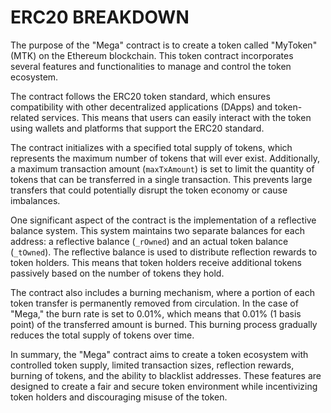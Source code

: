 # ERC20 BREAKDOWN

The purpose of the "Mega" contract is to create a token called "MyToken" (MTK) on the Ethereum blockchain. This token contract incorporates several features and functionalities to manage and control the token ecosystem.

The contract follows the ERC20 token standard, which ensures compatibility with other decentralized applications (DApps) and token-related services. This means that users can easily interact with the token using wallets and platforms that support the ERC20 standard.

The contract initializes with a specified total supply of tokens, which represents the maximum number of tokens that will ever exist. Additionally, a maximum transaction amount (`maxTxAmount`) is set to limit the quantity of tokens that can be transferred in a single transaction. This prevents large transfers that could potentially disrupt the token economy or cause imbalances.

One significant aspect of the contract is the implementation of a reflective balance system. This system maintains two separate balances for each address: a reflective balance (`_rOwned`) and an actual token balance (`_tOwned`). The reflective balance is used to distribute reflection rewards to token holders. This means that token holders receive additional tokens passively based on the number of tokens they hold.

The contract also includes a burning mechanism, where a portion of each token transfer is permanently removed from circulation. In the case of "Mega," the burn rate is set to 0.01%, which means that 0.01% (1 basis point) of the transferred amount is burned. This burning process gradually reduces the total supply of tokens over time.

In summary, the "Mega" contract aims to create a token ecosystem with controlled token supply, limited transaction sizes, reflection rewards, burning of tokens, and the ability to blacklist addresses. These features are designed to create a fair and secure token environment while incentivizing token holders and discouraging misuse of the token.

